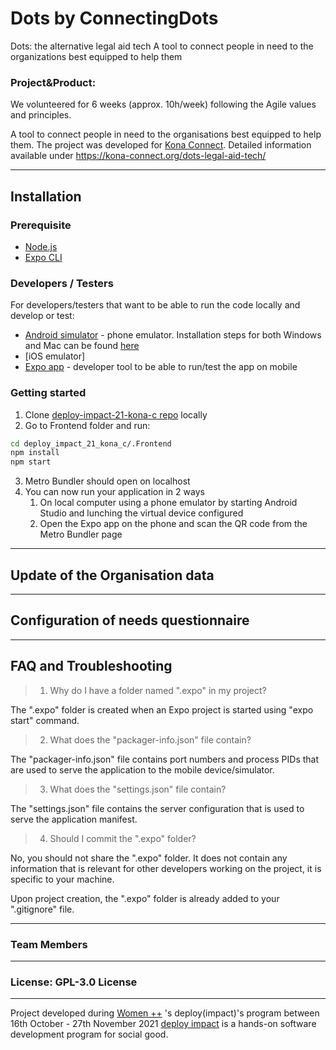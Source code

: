 # Dots by ConnectingDots

Dots: the alternative legal aid tech
A tool to connect people in need to the organizations best equipped to help them

### Project&Product:

We volunteered for 6 weeks (approx. 10h/week) following the Agile values and principles.

A tool to connect people in need to the organisations best equipped to help them.
The project was developed for [Kona Connect](https://kona-connect.org/). Detailed information available under https://kona-connect.org/dots-legal-aid-tech/

---

## Installation

### Prerequisite

- [Node.js](https://nodejs.org/en/download/)
- [Expo CLI](https://docs.expo.dev/get-started/installation/)

### Developers / Testers

For developers/testers that want to be able to run the code locally and develop or test:

- [Android simulator](https://developer.android.com/studio) - phone emulator. Installation steps for both Windows and Mac can be found [here](https://developer.android.com/studio/install)
- [iOS emulator]
- [Expo app](https://play.google.com/store/apps/details?id=host.exp.exponent&hl=en&gl=US) - developer tool to be able to run/test the app on mobile

### Getting started

1. Clone [deploy-impact-21-kona-c repo](https://github.com/WomenPlusPlus/deploy-impact-21-kona-c) locally
2. Go to Frontend folder and run:

```bash
cd deploy_impact_21_kona_c/.Frontend
npm install
npm start
```

3. Metro Bundler should open on localhost
4. You can now run your application in 2 ways
   1. On local computer using a phone emulator by starting Android Studio and lunching the virtual device configured
   2. Open the Expo app on the phone and scan the QR code from the Metro Bundler page

---

## Update of the Organisation data

---

## Configuration of needs questionnaire

---

## FAQ and Troubleshooting

> 1. Why do I have a folder named ".expo" in my project?

The ".expo" folder is created when an Expo project is started using "expo start" command.

> 2. What does the "packager-info.json" file contain?

The "packager-info.json" file contains port numbers and process PIDs that are used to serve the application to the mobile device/simulator.

> 3. What does the "settings.json" file contain?

The "settings.json" file contains the server configuration that is used to serve the application manifest.

> 4. Should I commit the ".expo" folder?

No, you should not share the ".expo" folder. It does not contain any information that is relevant for other developers working on the project, it is specific to your machine.

Upon project creation, the ".expo" folder is already added to your ".gitignore" file.

---

### Team Members

---

### License: GPL-3.0 License

---

Project developed during [Women ++](https://www.womenplusplus.ch/) 's deploy(impact)'s program between 16th October - 27th November 2021
[deploy impact](https://www.womenplusplus.ch/deploy-impact) is a hands-on software development program for social good.
